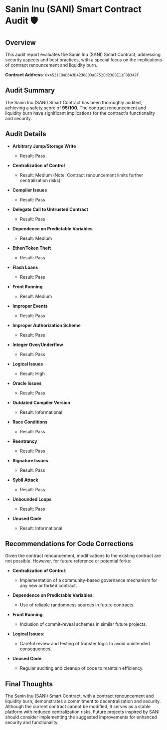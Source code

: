 # Sanin Inu (SANI) Smart Contract Audit 🛡️

## Overview
This audit report evaluates the Sanin Inu (SANI) Smart Contract, addressing security aspects and best practices, with a special focus on the implications of contract renouncement and liquidity burn.

**Contract Address**: `0x4521C9aD6A3D4230803aB752Ed238BE11F8B342F`

## Audit Summary
The Sanin Inu (SANI) Smart Contract has been thoroughly audited, achieving a safety score of **95/100**. The contract renouncement and liquidity burn have significant implications for the contract's functionality and security.

## Audit Details

- **Arbitrary Jump/Storage Write**
  - Result: Pass

- **Centralization of Control**
  - Result: Medium (Note: Contract renouncement limits further centralization risks)

- **Compiler Issues**
  - Result: Pass

- **Delegate Call to Untrusted Contract**
  - Result: Pass

- **Dependence on Predictable Variables**
  - Result: Medium

- **Ether/Token Theft**
  - Result: Pass

- **Flash Loans**
  - Result: Pass

- **Front Running**
  - Result: Medium

- **Improper Events**
  - Result: Pass

- **Improper Authorization Scheme**
  - Result: Pass

- **Integer Over/Underflow**
  - Result: Pass

- **Logical Issues**
  - Result: High

- **Oracle Issues**
  - Result: Pass

- **Outdated Compiler Version**
  - Result: Informational

- **Race Conditions**
  - Result: Pass

- **Reentrancy**
  - Result: Pass

- **Signature Issues**
  - Result: Pass

- **Sybil Attack**
  - Result: Pass

- **Unbounded Loops**
  - Result: Pass

- **Unused Code**
  - Result: Informational

## Recommendations for Code Corrections
Given the contract renouncement, modifications to the existing contract are not possible. However, for future reference or potential forks:

- **Centralization of Control**: 
  - Implementation of a community-based governance mechanism for any new or forked contract.

- **Dependence on Predictable Variables**: 
  - Use of reliable randomness sources in future contracts.

- **Front Running**: 
  - Inclusion of commit-reveal schemes in similar future projects.

- **Logical Issues**: 
  - Careful review and testing of transfer logic to avoid unintended consequences.

- **Unused Code**: 
  - Regular auditing and cleanup of code to maintain efficiency.

## Final Thoughts
The Sanin Inu (SANI) Smart Contract, with a contract renouncement and liquidity burn, demonstrates a commitment to decentralization and security. Although the current contract cannot be modified, it serves as a stable platform with reduced centralization risks. Future projects inspired by SANI should consider implementing the suggested improvements for enhanced security and functionality.

